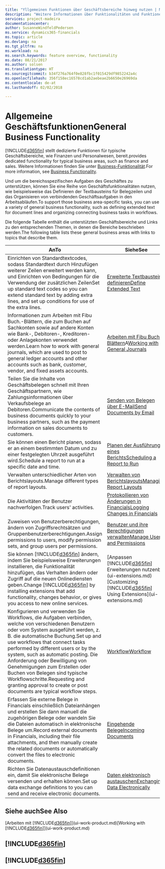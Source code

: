 ```yaml
---
title: "Yllgemeinen Funktionen über Geschäftsbereiche hinweg nutzen | Microsoft Docs"
description: "Weitere Informationen über Funktionalitäten und Funktionen, die über Geschäftsbereiche hinweg in Finance and Operations, Business edition verwendet werden."
services: project-madeira
documentationcenter: 
author: SusanneWindfeldPedersen
ms.service: dynamics365-financials
ms.topic: article
ms.devlang: na
ms.tgt_pltfrm: na
ms.workload: na
ms.search.keywords: feature overview, functionality
ms.date: 08/21/2017
ms.author: solsen
ms.translationtype: HT
ms.sourcegitcommit: b34f276a764f0e828fbc1f015429df9852242a4c
ms.openlocfilehash: 356f158ec16578cd1ab2aebeae2b6650e26969da
ms.contentlocale: de-at
ms.lasthandoff: 02/02/2018

---
```

# <a name="general-business-functionality"></a><span data-ttu-id="10e1b-103">Allgemeine Geschäftsfunktionen</span><span class="sxs-lookup"><span data-stu-id="10e1b-103">General Business Functionality</span></span>
[!INCLUDE[d365fin](includes/d365fin_md.md)] <span data-ttu-id="10e1b-104">stellt dedizierte Funktionen für typische Geschäftsbereiche, wie Finanzen und Personalwesen, bereit.</span><span class="sxs-lookup"><span data-stu-id="10e1b-104">provides dedicated functionality for typical business areas, such as finance and sales.</span></span> <span data-ttu-id="10e1b-105">Weitere Informationen finden Sie unter [Business-Funktionalität](madeira-business-functionality.md).</span><span class="sxs-lookup"><span data-stu-id="10e1b-105">For more information, see [Business Functionality](madeira-business-functionality.md).</span></span>

<span data-ttu-id="10e1b-106">Und um die bereichsspezifischen Aufgaben des Geschäftes zu unterstützen, können Sie eine Reihe von Geschäftsfunktionalitäten nutzen, wie beispielsweise das Definieren der Textbausteins für Belegzeilen und das Organisieren von verbindenden Geschäftsaufgaben in den Arbeitsabläufen.</span><span class="sxs-lookup"><span data-stu-id="10e1b-106">To support those business area-specific tasks, you can use a variety of general business functionality, such as defining extended text for document lines and organizing connecting business tasks in workflows.</span></span>



<span data-ttu-id="10e1b-107">Die folgende Tabelle enthält die unterstützten Geschäftsbereiche und Links zu den entsprechenden Themen, in denen die Bereiche beschrieben werden.</span><span class="sxs-lookup"><span data-stu-id="10e1b-107">The following table lists these general business areas with links to topics that describe them.</span></span>

| <span data-ttu-id="10e1b-108">An</span><span class="sxs-lookup"><span data-stu-id="10e1b-108">To</span></span> | <span data-ttu-id="10e1b-109">Siehe</span><span class="sxs-lookup"><span data-stu-id="10e1b-109">See</span></span> |
| --- | --- |
| <span data-ttu-id="10e1b-110">Einrichten von Standardtextcodes, sodass Standardtext durch Hinzufügen weiterer Zeilen erweitert werden kann, und Einrichten von Bedingungen für die Verwendung der zusätzlichen Zeilen</span><span class="sxs-lookup"><span data-stu-id="10e1b-110">Set up standard text codes so you can extend standard text by adding extra lines, and set up conditions for use of the extra lines.</span></span> |[<span data-ttu-id="10e1b-111">Erweiterte Textbausteine definieren</span><span class="sxs-lookup"><span data-stu-id="10e1b-111">Define Extended Text</span></span>](ui-how-define-ext-text.md) |
| <span data-ttu-id="10e1b-112">Informationen zum Arbeiten mit Fibu Buch.-Blättern, die zum Buchen auf Sachkonten sowie auf andere Konten wie Bank-, Debitoren-, Kreditoren- oder Anlagekonten verwendet werden.</span><span class="sxs-lookup"><span data-stu-id="10e1b-112">Learn how to work with general journals, which are used to post to general ledger accounts and other accounts such as bank, customer, vendor, and fixed assets accounts.</span></span> |<span data-ttu-id="10e1b-113">[Arbeiten mit Fibu Buch.-Blättern](ui-work-general-journals.md)A</span><span class="sxs-lookup"><span data-stu-id="10e1b-113">[Working with General Journals](ui-work-general-journals.md)</span></span> |
| <span data-ttu-id="10e1b-114">Teilen Sie die Inhalte von Geschäftsbelegen schnell mit Ihren Geschäftspartnern, wie Zahlungsinformationen über Verkaufsbelege an Debitoren.</span><span class="sxs-lookup"><span data-stu-id="10e1b-114">Communicate the contents of business documents quickly to your business partners, such as the payment information on sales documents to customers.</span></span> |[<span data-ttu-id="10e1b-115">Senden von Belegen über E-Mail</span><span class="sxs-lookup"><span data-stu-id="10e1b-115">Send Documents by Email</span></span>](ui-how-send-documents-email.md) |
| <span data-ttu-id="10e1b-116">Sie können einen Bericht planen, sodass er an einem bestimmten Datum und zu einer festgelegten Uhrzeit ausgeführt wird.</span><span class="sxs-lookup"><span data-stu-id="10e1b-116">Schedule a report to run at a specific date and time.</span></span> |[<span data-ttu-id="10e1b-117">Planen der Ausführung eines Berichts</span><span class="sxs-lookup"><span data-stu-id="10e1b-117">Scheduling a Report to Run</span></span>](ui-work-report.md#ScheduleReport) |
| <span data-ttu-id="10e1b-118">Verwalten unterschiedlicher Arten von Berichtslayouts.</span><span class="sxs-lookup"><span data-stu-id="10e1b-118">Manage different types of report layouts.</span></span> |[<span data-ttu-id="10e1b-119">Verwalten von Berichtslayouts</span><span class="sxs-lookup"><span data-stu-id="10e1b-119">Managing Report Layouts</span></span>](ui-manage-report-layouts.md) |
| <span data-ttu-id="10e1b-120">Die Aktivitäten der Benutzer nachverfolgen.</span><span class="sxs-lookup"><span data-stu-id="10e1b-120">Track users' activities.</span></span>|[<span data-ttu-id="10e1b-121">Protokollieren von Änderungen in Financials</span><span class="sxs-lookup"><span data-stu-id="10e1b-121">Logging Changes in Financials</span></span>](across-log-changes.md)|
|<span data-ttu-id="10e1b-122">Zuweisen von Benutzerberechtigungen, ändern von Zugriffsrechtsätzen und Gruppenbenutzerberechtigungen.</span><span class="sxs-lookup"><span data-stu-id="10e1b-122">Assign permissions to users, modify permission sets, and group users per permissions.</span></span>|[<span data-ttu-id="10e1b-123">Benutzer und ihre Berechtigungen verwalten</span><span class="sxs-lookup"><span data-stu-id="10e1b-123">Manage Users and Permissions</span></span>](ui-how-users-permissions.md)|
| <span data-ttu-id="10e1b-124">Sie können [!INCLUDE[d365fin](includes/d365fin_md.md)] ändern, indem Sie beispielsweise Erweiterungen installieren, die Funktionalität hinzufügen, das Verhalten ändern oder Zugriff auf die neuen Onlinediensten geben.</span><span class="sxs-lookup"><span data-stu-id="10e1b-124">Change [!INCLUDE[d365fin](includes/d365fin_md.md)] by installing extensions that add functionality, changes behavior, or gives you access to new online services.</span></span> |<span data-ttu-id="10e1b-125">[Anpassen [!INCLUDE[d365fin](includes/d365fin_md.md)] Erweiterungen nutzenb](ui-extensions.md)</span><span class="sxs-lookup"><span data-stu-id="10e1b-125">[Customizing [!INCLUDE[d365fin](includes/d365fin_md.md)] Using Extensions](ui-extensions.md)</span></span> |
|<span data-ttu-id="10e1b-126">Konfigurieren und verwenden Sie Workflows, die Aufgaben verbinden, welche von verschiedenen Benutzern oder vom System ausgeführt werden, z. B. die automatische Buchung.</span><span class="sxs-lookup"><span data-stu-id="10e1b-126">Set up and use workflows that connect tasks performed by different users or by the system, such as automatic posting.</span></span> <span data-ttu-id="10e1b-127">Die Anforderung oder Bewilligung von Genehmigungen zum Erstellen oder Buchen von Belegen sind typische Workflowschritte.</span><span class="sxs-lookup"><span data-stu-id="10e1b-127">Requesting and granting approval to create or post documents are typical workflow steps.</span></span>|[<span data-ttu-id="10e1b-128">Workflow</span><span class="sxs-lookup"><span data-stu-id="10e1b-128">Workflow</span></span>](across-workflow.md)|
|<span data-ttu-id="10e1b-129">Erfassen Sie externe Belege in Financials einschließlich Dateianhängen und erstellen Sie dann manuell die zugehörigen Belege oder wandeln Sie die Dateien automatisch in elektronische Belege um.</span><span class="sxs-lookup"><span data-stu-id="10e1b-129">Record external documents in Financials, including their file attachments, and then manually create the related documents or automatically convert the files to electronic documents.</span></span>|[<span data-ttu-id="10e1b-130">Eingehende Belege</span><span class="sxs-lookup"><span data-stu-id="10e1b-130">Incoming Documents</span></span>](across-income-documents.md)|
| <span data-ttu-id="10e1b-131">Richten Sie Datenaustauschdefinitionen ein, damit Sie elektronische Belege versenden und erhalten können.</span><span class="sxs-lookup"><span data-stu-id="10e1b-131">Set up data exchange definitions to you can send and receive electronic documents.</span></span> |[<span data-ttu-id="10e1b-132">Daten elektronisch austauschen</span><span class="sxs-lookup"><span data-stu-id="10e1b-132">Exchanging Data Electronically</span></span>](across-data-exchange.md) |

## <a name="see-also"></a><span data-ttu-id="10e1b-133">Siehe auch</span><span class="sxs-lookup"><span data-stu-id="10e1b-133">See Also</span></span>
<span data-ttu-id="10e1b-134">[Arbeiten mit [!INCLUDE[d365fin](includes/d365fin_md.md)]](ui-work-product.md)</span><span class="sxs-lookup"><span data-stu-id="10e1b-134">[Working with [!INCLUDE[d365fin](includes/d365fin_md.md)]](ui-work-product.md)</span></span>

## [!INCLUDE[d365fin](includes/free_trial_md.md)]  
## [!INCLUDE[d365fin](includes/training_link_md.md)]

